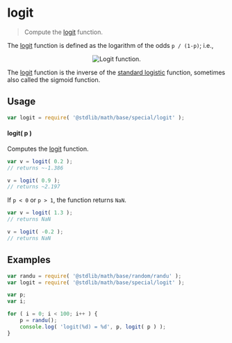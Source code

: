 # logit

> Compute the [logit][logit] function.


<section class="intro">

The [logit][logit] function is defined as the logarithm of the odds `p / (1-p)`; i.e.,

<!-- <equation class="equation" label="eq:logit_function" align="center" raw="\operatorname{logit}(p)=\log \left({\frac {p}{1-p}}\right)" alt="Logit function."> -->

<div class="equation" align="center" data-raw-text="\operatorname{logit}(p)=\log \left({\frac {p}{1-p}}\right)" data-equation="eq:logit_function">
    <img src="" alt="Logit function.">
    <br>
</div>

<!-- </equation> -->

The [logit][logit] function is the inverse of the [standard logistic][standard-logistic] function, sometimes also called the sigmoid function. 

</section>

<!-- /.intro -->


<section class="usage">

## Usage

``` javascript
var logit = require( '@stdlib/math/base/special/logit' );
```

#### logit( p )

Computes the [logit][logit] function.

``` javascript
var v = logit( 0.2 );
// returns ~-1.386

v = logit( 0.9 );
// returns ~2.197
```

If `p < 0` or `p > 1`, the function returns `NaN`.

``` javascript
var v = logit( 1.3 );
// returns NaN

v = logit( -0.2 );
// returns NaN
```

</section>

<!-- /.usage -->


<section class="examples">

## Examples

``` javascript
var randu = require( '@stdlib/math/base/random/randu' );
var logit = require( '@stdlib/math/base/special/logit' );

var p;
var i;

for ( i = 0; i < 100; i++ ) {
    p = randu();
    console.log( 'logit(%d) = %d', p, logit( p ) );
}
```

</section>

<!-- /.examples -->


<section class="links">

[logit]: https://en.wikipedia.org/wiki/Logit
[standard-logistic]: https://en.wikipedia.org/wiki/Logistic_function

</section>

<!-- /.links -->
